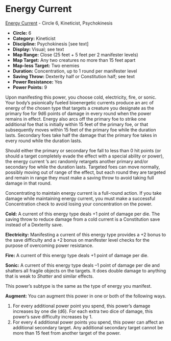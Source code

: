 # Energy Current

[Energy Current](/Psionics/E/EnergyCurrent.md) - Circle 6, Kineticist, Psychokinesis

- **Circle:** 6
- **Category:** Kineticist
- **Discipline:** Psychokinesis [see text]
- **Display:** Visual; see text
- **Map Range:** Close (25 feet + 5 feet per 2 manifester levels)
- **Map Target:** Any two creatures no more than 15 feet apart
- **Map-less Target:** Two enemies
- **Duration:** Concentration, up to 1 round per manifester level
- **Saving Throw:** Dexterity half or Constitution half; see text
- **Power Resistance:** Yes
- **Power Points:** 9

Upon manifesting this power, you choose cold, electricity, fire, or sonic. Your body’s psionically fueled bioenergetic currents produce an arc of energy of the chosen type that targets a creature you designate as the primary foe for 9d6 points of damage in every round when the power remains in effect. Energy also arcs off the primary foe to strike one additional foe that is initially within 15 feet of the primary foe, or that subsequently moves within 15 feet of the primary foe while the duration lasts. Secondary foes take half the damage that the primary foe takes in every round while the duration lasts.

Should either the primary or secondary foe fall to less than 0 hit points (or should a target completely evade the effect with a special ability or power), the energy current ’s arc randomly retargets another primary and/or secondary foe while the duration lasts. Targeted foes can move normally, possibly moving out of range of the effect, but each round they are targeted and remain in range they must make a saving throw to avoid taking full damage in that round.

Concentrating to maintain energy current is a full-round action. If you take damage while maintaining energy current, you must make a successful Concentration check to avoid losing your concentration on the power.

**Cold:** A current of this energy type deals +1 point of damage per die. The saving throw to reduce damage from a cold current is a Constitution save instead of a Dexterity save.

**Electricity:** Manifesting a current of this energy type provides a +2 bonus to the save difficulty and a +2 bonus on manifester level checks for the purpose of overcoming power resistance.

**Fire:** A current of this energy type deals +1 point of damage per die.

**Sonic:** A current of this energy type deals –1 point of damage per die and shatters all fragile objects on the targets. It does double damage to anything that is weak to *Shatter* and similar effects.

This power’s subtype is the same as the type of energy you manifest. 

**Augment:** You can augment this power in one or both of the following ways.

1. For every additional power point you spend, this power’s damage increases by one die (d6). For each extra two dice of damage, this power’s save difficulty increases by 1.
2. For every 4 additional power points you spend, this power can affect an additional secondary target. Any additional secondary target cannot be more than 15 feet from another target of the power.
